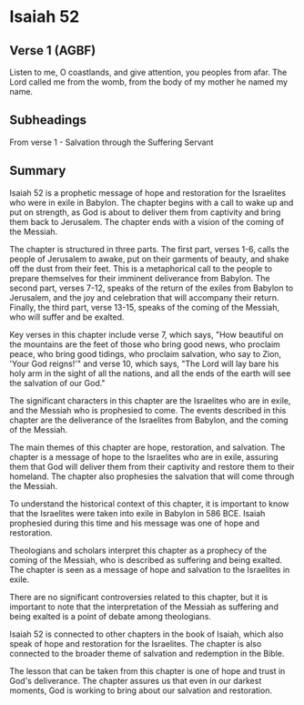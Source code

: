 # Isaiah 52

## Verse 1 (AGBF)

Listen to me, O coastlands, and give attention, you peoples from afar. The Lord called me from the womb, from the body of my mother he named my name.

## Subheadings

From verse 1 - Salvation through the Suffering Servant

## Summary

Isaiah 52 is a prophetic message of hope and restoration for the Israelites who were in exile in Babylon. The chapter begins with a call to wake up and put on strength, as God is about to deliver them from captivity and bring them back to Jerusalem. The chapter ends with a vision of the coming of the Messiah.

The chapter is structured in three parts. The first part, verses 1-6, calls the people of Jerusalem to awake, put on their garments of beauty, and shake off the dust from their feet. This is a metaphorical call to the people to prepare themselves for their imminent deliverance from Babylon. The second part, verses 7-12, speaks of the return of the exiles from Babylon to Jerusalem, and the joy and celebration that will accompany their return. Finally, the third part, verse 13-15, speaks of the coming of the Messiah, who will suffer and be exalted.

Key verses in this chapter include verse 7, which says, "How beautiful on the mountains are the feet of those who bring good news, who proclaim peace, who bring good tidings, who proclaim salvation, who say to Zion, 'Your God reigns!'" and verse 10, which says, "The Lord will lay bare his holy arm in the sight of all the nations, and all the ends of the earth will see the salvation of our God."

The significant characters in this chapter are the Israelites who are in exile, and the Messiah who is prophesied to come. The events described in this chapter are the deliverance of the Israelites from Babylon, and the coming of the Messiah.

The main themes of this chapter are hope, restoration, and salvation. The chapter is a message of hope to the Israelites who are in exile, assuring them that God will deliver them from their captivity and restore them to their homeland. The chapter also prophesies the salvation that will come through the Messiah.

To understand the historical context of this chapter, it is important to know that the Israelites were taken into exile in Babylon in 586 BCE. Isaiah prophesied during this time and his message was one of hope and restoration.

Theologians and scholars interpret this chapter as a prophecy of the coming of the Messiah, who is described as suffering and being exalted. The chapter is seen as a message of hope and salvation to the Israelites in exile.

There are no significant controversies related to this chapter, but it is important to note that the interpretation of the Messiah as suffering and being exalted is a point of debate among theologians.

Isaiah 52 is connected to other chapters in the book of Isaiah, which also speak of hope and restoration for the Israelites. The chapter is also connected to the broader theme of salvation and redemption in the Bible.

The lesson that can be taken from this chapter is one of hope and trust in God's deliverance. The chapter assures us that even in our darkest moments, God is working to bring about our salvation and restoration.